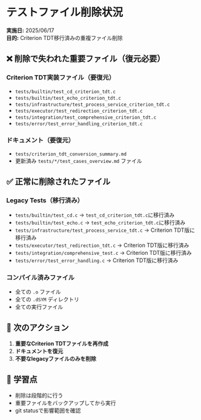 # テストファイル削除状況

**実施日:** 2025/06/17  
**目的:** Criterion TDT移行済みの重複ファイル削除

## ❌ 削除で失われた重要ファイル（復元必要）

### Criterion TDT実装ファイル（要復元）
- `tests/builtin/test_cd_criterion_tdt.c`
- `tests/builtin/test_echo_criterion_tdt.c`
- `tests/infrastructure/test_process_service_criterion_tdt.c`
- `tests/executor/test_redirection_criterion_tdt.c`
- `tests/integration/test_comprehensive_criterion_tdt.c`
- `tests/error/test_error_handling_criterion_tdt.c`

### ドキュメント（要復元）
- `tests/criterion_tdt_conversion_summary.md`
- 更新済み `tests/*/test_cases_overview.md` ファイル

## ✅ 正常に削除されたファイル

### Legacy Tests（移行済み）
- `tests/builtin/test_cd.c` → `test_cd_criterion_tdt.c`に移行済み
- `tests/builtin/test_echo.c` → `test_echo_criterion_tdt.c`に移行済み  
- `tests/infrastructure/test_process_service_tdt.c` → Criterion TDT版に移行済み
- `tests/executor/test_redirection_tdt.c` → Criterion TDT版に移行済み
- `tests/integration/comprehensive_test.c` → Criterion TDT版に移行済み
- `tests/error/test_error_handling.c` → Criterion TDT版に移行済み

### コンパイル済みファイル
- 全ての `.o` ファイル
- 全ての `.dSYM` ディレクトリ
- 全ての実行ファイル

## 🔄 次のアクション

1. **重要なCriterion TDTファイルを再作成**
2. **ドキュメントを復元**
3. **不要なlegacyファイルのみを削除**

## 📝 学習点

- 削除は段階的に行う
- 重要ファイルをバックアップしてから実行
- git statusで影響範囲を確認